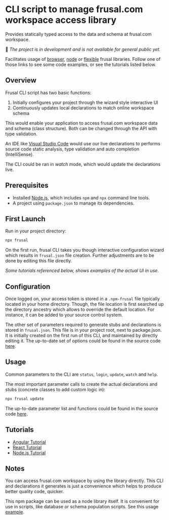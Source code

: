 # CLI script to manage frusal.com workspace access library

Provides statically typed access to the data and schema at frusal.com workspace.

🚧 *The project is in development and is not available for general public yet.*

Facilitates usage of [browser][br], [node][no] or [flexible][fl] frusal libraries. Follow one of those links to see some code examples, or see the tutorials listed below.

## Overview

Frusal CLI script has two basic functions:

1. Initially configures your project through the wizard style interactive UI
2. Continuously updates local declarations to match online workspace schema

This would enable your application to access frusal.com workspace data and schema (class structure). Both can be changed through the API with type validation.

An IDE like [Visual Studio Code] would use our live declarations to performs source code static analysis, type validation and auto completion (IntelliSense).

The CLI could be ran in _watch_ mode, which would update the declarations live.

## Prerequisites

- Installed [Node.js], which includes `npm` and `npx` command line tools.
- A project using `package.json` to manage its dependencies.

## First Launch

Run in your project directory:

```txt
npx frusal
```

On the first run, frusal CLI takes you though interactive configuration wizard which results in `frusal.json` file creation. Further adjustments are to be done by editing this file directly.

*Some tutorials referenced below, shows examples of the actual UI in use.*

## Configuration

Once logged on, your access token is stored in a `.npm-frusal` file typically located in your home directory. Though, the file location is first searched up the directory ancestry which allows to override the default location. For instance, it can be added to your source control system.

The other set of parameters required to generate stubs and declarations is stored in `frusal.json`. This file is in your project root, next to package.json. It is initially created on the first run of this CLI, and maintained by directly editing it. The up-to-date set of options could be found in the source code [here](./src/config.ts).

## Usage

Common parameters to the CLI are `status`, `login`, `update`, `watch` and `help`.

The most important parameter calls to create the actual declarations and stubs (concrete classes to add custom logic in):

```txt
npx frusal update
```

The up-to-date parameter list and functions could be found in the source code [here](./src/main.ts).

## Tutorials

- [Angular Tutorial]
- [React Tutorial]
- [Node.js Tutorial]

## Notes

You can access frusal.com workspace by using the library directly. This CLI and declarations it generates is just a convenience which helps to produce better quality code, quicker.

This npm package can be used as a node library itself. It is convenient for use in scripts, like database or schema population scripts. See this usage [example](https://github.com/frusal/frusal-example-schema-by-javascript#readme).

[Visual Studio Code]: https://code.visualstudio.com/
[Node.js]: https://nodejs.org/
[Angular Tutorial]: https://github.com/frusal/frusal-tutorial-angular#readme
[React Tutorial]: https://github.com/frusal/frusal-tutorial-react#readme
[Node.js Tutorial]: https://github.com/frusal/frusal-tutorial-node#readme

[br]: https://www.npmjs.com/package/@frusal/library-for-browser
[no]: https://www.npmjs.com/package/@frusal/library-for-node
[fl]: https://www.npmjs.com/package/@frusal/library
